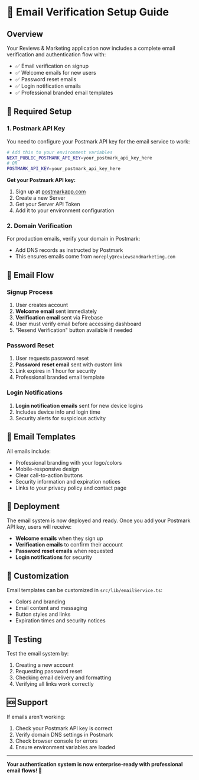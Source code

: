 # 📧 Email Verification Setup Guide

## Overview
Your Reviews & Marketing application now includes a complete email verification and authentication flow with:
- ✅ Email verification on signup
- ✅ Welcome emails for new users
- ✅ Password reset emails
- ✅ Login notification emails
- ✅ Professional branded email templates

## 🔑 Required Setup

### 1. Postmark API Key
You need to configure your Postmark API key for the email service to work:

```bash
# Add this to your environment variables
NEXT_PUBLIC_POSTMARK_API_KEY=your_postmark_api_key_here
# OR
POSTMARK_API_KEY=your_postmark_api_key_here
```

**Get your Postmark API key:**
1. Sign up at [postmarkapp.com](https://postmarkapp.com)
2. Create a new Server
3. Get your Server API Token
4. Add it to your environment configuration

### 2. Domain Verification
For production emails, verify your domain in Postmark:
- Add DNS records as instructed by Postmark
- This ensures emails come from `noreply@reviewsandmarketing.com`

## 📧 Email Flow

### Signup Process
1. User creates account
2. **Welcome email** sent immediately
3. **Verification email** sent via Firebase
4. User must verify email before accessing dashboard
5. "Resend Verification" button available if needed

### Password Reset
1. User requests password reset
2. **Password reset email** sent with custom link
3. Link expires in 1 hour for security
4. Professional branded email template

### Login Notifications
1. **Login notification emails** sent for new device logins
2. Includes device info and login time
3. Security alerts for suspicious activity

## 🎨 Email Templates

All emails include:
- Professional branding with your logo/colors
- Mobile-responsive design
- Clear call-to-action buttons
- Security information and expiration notices
- Links to your privacy policy and contact page

## 🚀 Deployment

The email system is now deployed and ready. Once you add your Postmark API key, users will receive:

- **Welcome emails** when they sign up
- **Verification emails** to confirm their account
- **Password reset emails** when requested
- **Login notifications** for security

## 🔧 Customization

Email templates can be customized in `src/lib/emailService.ts`:
- Colors and branding
- Email content and messaging
- Button styles and links
- Expiration times and security notices

## 📱 Testing

Test the email system by:
1. Creating a new account
2. Requesting password reset
3. Checking email delivery and formatting
4. Verifying all links work correctly

## 🆘 Support

If emails aren't working:
1. Check your Postmark API key is correct
2. Verify domain DNS settings in Postmark
3. Check browser console for errors
4. Ensure environment variables are loaded

---

**Your authentication system is now enterprise-ready with professional email flows! 🎉**
